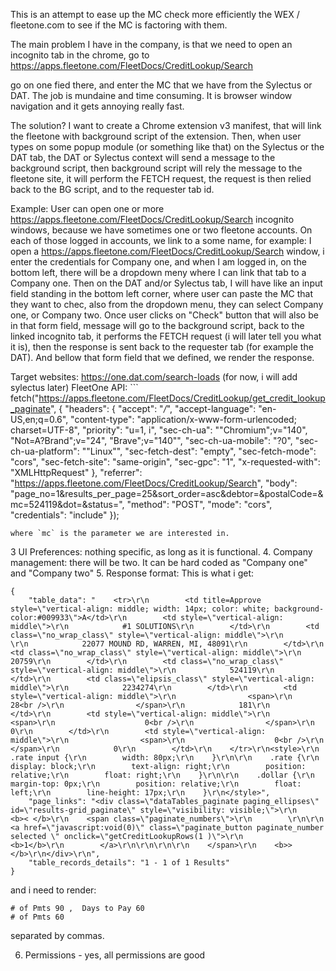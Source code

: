 This is an attempt to ease up the MC check more efficiently the WEX / fleetone.com to see if the MC is factoring with them.

The main problem I have in the company, is that we need to open an incognito tab in the chrome, go to https://apps.fleetone.com/FleetDocs/CreditLookup/Search

go on one fied there, and enter the MC that we have from the Sylectus or DAT. The job is mundaine and time consuming.
It is browser window navigation and it gets annoying really fast.

The solution?
I want to create a Chrome extension v3 manifest, that will link the fleetone with background script of the extension.
Then, when user types on some popup module (or something like that) on the Sylectus or the DAT tab, the DAT or Sylectus context will send a message to the background script, then background script will rely the message to the fleetone site, it will perform the FETCH request, the request is then relied back to the BG script, and to the requester tab id.

Example:
User can open one or more https://apps.fleetone.com/FleetDocs/CreditLookup/Search incognito windows, because we have sometimes one or two fleetone accounts. On each of those logged in accounts, we link to a some name, for example: I open a https://apps.fleetone.com/FleetDocs/CreditLookup/Search window, i enter the credentials for Company one, and when I am logged in, on the bottom left, there will be a dropdown meny where I can link that tab to a Company one. Then on the DAT and/or Sylectus tab, I will have like an input field standing in the bottom left corner, where user can paste the MC that they want to chec, also from the dropdown menu, they can select Company one, or Company two. Once user clicks on "Check" button that will also be in that form field, message will go to the background script, back to the linked incognito tab, it performs the FETCH request (i will later tell you what it is), then the response is sent back to the requester tab (for example the DAT). And bellow that form field that we defined, we render the response.

Target websites: https://one.dat.com/search-loads (for now, i will add sylectus later)
FleetOne API: ```
fetch("https://apps.fleetone.com/FleetDocs/CreditLookup/get_credit_lookup_paginate", {
"headers": {
"accept": "_/_",
"accept-language": "en-US,en;q=0.6",
"content-type": "application/x-www-form-urlencoded; charset=UTF-8",
"priority": "u=1, i",
"sec-ch-ua": "\"Chromium\";v=\"140\", \"Not=A?Brand\";v=\"24\", \"Brave\";v=\"140\"",
"sec-ch-ua-mobile": "?0",
"sec-ch-ua-platform": "\"Linux\"",
"sec-fetch-dest": "empty",
"sec-fetch-mode": "cors",
"sec-fetch-site": "same-origin",
"sec-gpc": "1",
"x-requested-with": "XMLHttpRequest"
},
"referrer": "https://apps.fleetone.com/FleetDocs/CreditLookup/Search",
"body": "page_no=1&results_per_page=25&sort_order=asc&debtor=&postalCode=&mc=524119&dot=&status=",
"method": "POST",
"mode": "cors",
"credentials": "include"
});

```
where `mc` is the parameter we are interested in.

```

3 UI Preferences: nothing specific, as long as it is functional. 4. Company management: there will be two. It can be hard coded as "Company one" and "Company two" 5. Response format: This is what i get:

```
{
    "table_data": "    <tr>\r\n        <td title=Approve style=\"vertical-align: middle; width: 14px; color: white; background-color:#009933\">A</td>\r\n        <td style=\"vertical-align: middle\">\r\n            #1 SOLUTIONS\r\n        </td>\r\n        <td class=\"no_wrap_class\" style=\"vertical-align: middle\">\r\n            \r\n            22077 MOUND RD, WARREN, MI, 48091\r\n        </td>\r\n        <td class=\"no_wrap_class\" style=\"vertical-align: middle\">\r\n            20759\r\n        </td>\r\n        <td class=\"no_wrap_class\" style=\"vertical-align: middle\">\r\n            524119\r\n        </td>\r\n        <td class=\"elipsis_class\" style=\"vertical-align: middle\">\r\n            2234274\r\n        </td>\r\n        <td style=\"vertical-align: middle\">\r\n                <span>\r\n                28<br />\r\n                </span>\r\n            181\r\n        </td>\r\n        <td style=\"vertical-align: middle\">\r\n                <span>\r\n                    0<br />\r\n                </span>\r\n            0\r\n        </td>\r\n        <td style=\"vertical-align: middle\">\r\n                <span>\r\n                    0<br />\r\n                </span>\r\n            0\r\n        </td>\r\n    </tr>\r\n<style>\r\n    .rate input {\r\n        width: 80px;\r\n    }\r\n\r\n    .rate {\r\n        display: block;\r\n        text-align: right;\r\n        position: relative;\r\n        float: right;\r\n    }\r\n\r\n    .dollar {\r\n        margin-top: 0px;\r\n        position: relative;\r\n        float: left;\r\n        line-height: 17px;\r\n    }\r\n</style>",
    "page_links": "<div class=\"dataTables_paginate paging_ellipses\" id=\"results-grid_paginate\" style=\"visibility: visible;\">\r\n    <b>< </b>\r\n    <span class=\"paginate_numbers\">\r\n        \r\n\r\n        <a href=\"javascript:void(0)\" class=\"paginate_button paginate_number  selected \" onclick=\"getCreditLookupRows(1 )\">\r\n            <b>1</b>\r\n        </a>\r\n\r\n\r\n\r\n    </span>\r\n    <b>></b>\r\n</div>\r\n",
    "table_records_details": "1 - 1 of 1 Results"
}
```

and i need to render:

```Name, Address	Key	MC #, 	DOT # ,	Days to Pay All # of Pmts All, 	Days to Pay 90
# of Pmts 90 ,	Days to Pay 60
# of Pmts 60
```

separated by commas.

6. Permissions - yes, all permissions are good
